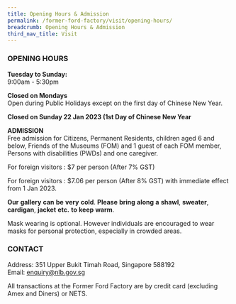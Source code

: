 ```yaml
---
title: Opening Hours & Admission
permalink: /former-ford-factory/visit/opening-hours/
breadcrumb: Opening Hours & Admission
third_nav_title: Visit
---
```

### OPENING HOURS

**Tuesday to Sunday:**<br>
9:00am - 5:30pm

**Closed on Mondays**<br>
Open during Public Holidays except on the first day of Chinese New Year.

**Closed on Sunday 22 Jan 2023 (1st Day of Chinese New Year**

**ADMISSION**<br>
Free admission for Citizens, Permanent Residents, children aged 6 and below, Friends of the Museums (FOM) and 1 guest of each FOM member, Persons with disabilities (PWDs)
and one caregiver.

For foreign visitors : $7 per person (After 7% GST)

For foreign visitors : $7.06 per person
(After 8% GST) with immediate effect 
from 1 Jan 2023.

**Our** **gallery** **can** **be** **very** **cold**. **Please** **bring** **along** 
**a** **shawl**, **sweater**, **cardigan**, **jacket** **etc.** **to** **keep** **warm**.



Mask wearing is optional. However individuals are encouraged to wear masks for personal protection, especially in crowded areas.

### CONTACT

Address: 351 Upper Bukit Timah Road, Singapore 588192<br>
Email: [enquiry@nlb.gov.sg](mailto:enquiry@nlb.gov.sg)

All transactions at the Former Ford Factory are by credit card (excluding Amex and Diners) or NETS.